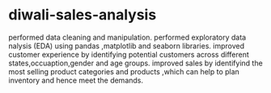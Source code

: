 # diwali-sales-analysis
performed data cleaning and manipulation.
performed exploratory data nalysis (EDA) using pandas ,matplotlib and seaborn libraries.
improved customer experience by identifying potential customers across different states,occuaption,gender and age groups.
improved sales by identifyind the most selling product categories and products ,which can help to plan inventory and hence meet the demands.
